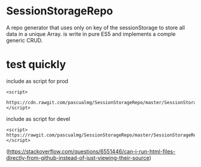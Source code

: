 # SessionStorageRepo
A repo generator that uses only on key of the sessionStorage to store all data in a unique Array.
is write in pure ES5 and implements a comple generic CRUD.

# test quickly 
include as script for prod
```
<script>
  https://cdn.rawgit.com/pascualmg/SessionStorageRepo/master/SessionStorageRepo.js
</script>
```

include as script for devel
```
<script>
https://rawgit.com/pascualmg/SessionStorageRepo/master/SessionStorageRepo.js
</script>
```

(https://stackoverflow.com/questions/6551446/can-i-run-html-files-directly-from-github-instead-of-just-viewing-their-source)
